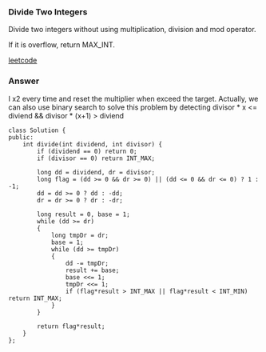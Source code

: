 ### Divide Two Integers

Divide two integers without using multiplication, division and mod operator.

If it is overflow, return MAX_INT.

[leetcode](https://leetcode.com/problems/divide-two-integers/description/)

### Answer

I x2 every time and reset the multiplier when exceed the target. Actually, we can also use binary search to solve this problem by detecting divisor * x <= diviend && divisor * (x+1) > diviend

	class Solution {
	public:
	    int divide(int dividend, int divisor) {
	        if (dividend == 0) return 0;
	        if (divisor == 0) return INT_MAX;
	        
	        long dd = dividend, dr = divisor;
	        long flag = (dd >= 0 && dr >= 0) || (dd <= 0 && dr <= 0) ? 1 : -1;
	        dd = dd >= 0 ? dd : -dd;
	        dr = dr >= 0 ? dr : -dr;
	        
	        long result = 0, base = 1;
	        while (dd >= dr)
	        {
	            long tmpDr = dr;
	            base = 1;
	            while (dd >= tmpDr)
	            {
	                dd -= tmpDr;
	                result += base;
	                base <<= 1;
	                tmpDr <<= 1;
	                if (flag*result > INT_MAX || flag*result < INT_MIN) return INT_MAX;
	            }
	        }
	        
	        return flag*result;
	    }
	};